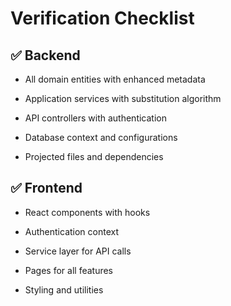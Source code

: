 # Verification Checklist


## ✅ Backend 

- All domain entities with enhanced metadata

- Application services with substitution algorithm

- API controllers with authentication

- Database context and configurations

- Projected files and dependencies

## ✅ Frontend

- React components with hooks

- Authentication context

- Service layer for API calls

- Pages for all features

- Styling and utilities
